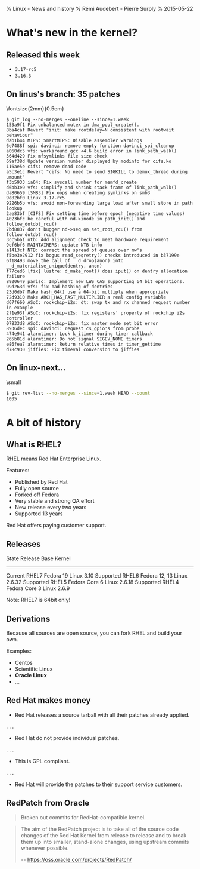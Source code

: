 % Linux - News and history
% Rémi Audebert - Pierre Surply
% 2015-05-22

# What's new in the kernel?

## Released this week

- `3.17-rc5`
- `3.16.3`

## On linus's branch: 35 patches

\fontsize{2mm}{0.5em}

```
$ git log --no-merges --oneline --since=1.week
153a9f1 Fix unbalanced mutex in dma_pool_create().
8ba4caf Revert "init: make rootdelay=N consistent with rootwait behaviour"
dab1b44 MIPS: SmartMIPS: Disable assembler warnings
6e7488f spi: davinci: remove empty function davinci_spi_cleanup
a060dc5 vfs: workaround gcc <4.6 build error in link_path_walk()
364d429 Fix mfsymlinks file size check
69af38d Update version number displayed by modinfo for cifs.ko
116ae5e cifs: remove dead code
a5c3e1c Revert "cifs: No need to send SIGKILL to demux_thread during umount"
f3b5933 ia64: Fix syscall number for memfd_create
d6bb3e9 vfs: simplify and shrink stack frame of link_path_walk()
da80659 [SMB3] Fix oops when creating symlinks on smb3
9e82bf0 Linux 3.17-rc5
9226b5b vfs: avoid non-forwarding large load after small store in path lookup
2ae83bf [CIFS] Fix setting time before epoch (negative time values)
4023bfc be careful with nd->inode in path_init() and follow_dotdot_rcu()
7bd8837 don't bugger nd->seq on set_root_rcu() from follow_dotdot_rcu()
3cc5ba1 ntb: Add alignment check to meet hardware requirement
9ef6bf6 MAINTAINERS: update NTB info
a1413cf NTB: correct the spread of queues over mw's
f5be3e2912 fix bogus read_seqretry() checks introduced in b37199e
6f18493 move the call of __d_drop(anon) into __d_materialise_unique(dentry, anon)
f77ced6 [fix] lustre: d_make_root() does iput() on dentry allocation failure
8920649 parisc: Implement new LWS CAS supporting 64 bit operations.
99d263d vfs: fix bad hashing of dentries
23d0db7 Make hash_64() use a 64-bit multiply when appropriate
72d9310 Make ARCH_HAS_FAST_MULTIPLIER a real config variable
d67f660 ASoC: rockchip-i2s: dt: swap tx and rx channed request number in example
2f1e93f ASoC: rockchip-i2s: fix registers' property of rockchip i2s controller
07833d8 ASoC: rockchip-i2s: fix master mode set bit error
8936dec spi: davinci: request cs_gpio's from probe
474e941 alarmtimer: Lock k_itimer during timer callback
265b81d alarmtimer: Do not signal SIGEV_NONE timers
e86fea7 alarmtimer: Return relative times in timer_gettime
d78c930 jiffies: Fix timeval conversion to jiffies
```

## On linux-next...

\small

```bash
$ git rev-list --no-merges --since=1.week HEAD --count
1035
```

# A bit of history

## What is RHEL?

RHEL means Red Hat Enterprise Linux.

Features:

- Published by Red Hat
- Fully open source
- Forked off Fedora
- Very stable and strong QA effort
- New release every two years
- Supported 13 years

Red Hat offers paying customer support.

## Releases

State     Release  Base          Kernel
--------- -------- ------------- ------------
Current   RHEL7    Fedora 19     Linux 3.10
Supported RHEL6    Fedora 12, 13 Linux 2.6.32
Supported RHEL5    Fedora Core 6 Linux 2.6.18
Supported RHEL4    Fedora Core 3 Linux 2.6.9

Note: RHEL7 is 64bit only!

## Derivations

Because all sources are open source, you can fork RHEL and build your own.

Examples:

- Centos
- Scientific Linux
- **Oracle Linux**
- ...

## Red Hat makes money

- Red Hat releases a source tarball with all their patches already applied.

. . .

- Red Hat do not provide individual patches.

 . . .

- This is GPL compliant.

 . . .

- Red Hat will provide the patches to their support service customers.

## RedPatch from Oracle

> Broken out commits for RedHat-compatible kernel.

> The aim of the RedPatch project is to take all of the source code changes of
> the Red Hat Kernel from release to release and to break them up into smaller,
> stand-alone changes, using upstream commits whenever possible.
>
> -- https://oss.oracle.com/projects/RedPatch/
